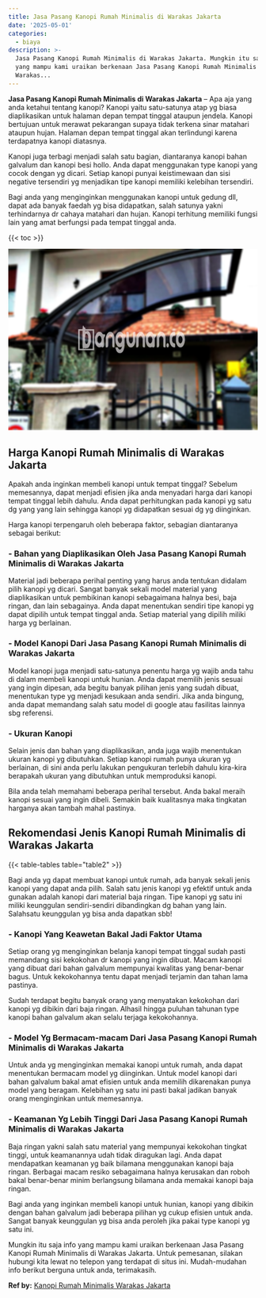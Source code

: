 ```yaml
---
title: Jasa Pasang Kanopi Rumah Minimalis di Warakas Jakarta
date: '2025-05-01'
categories:
  - biaya
description: >-
  Jasa Pasang Kanopi Rumah Minimalis di Warakas Jakarta. Mungkin itu saja info
  yang mampu kami uraikan berkenaan Jasa Pasang Kanopi Rumah Minimalis di
  Warakas...
---
```


**Jasa Pasang Kanopi Rumah Minimalis di Warakas Jakarta** – Apa aja yang anda ketahui tentang kanopi? Kanopi yaitu satu-satunya atap yg biasa diaplikasikan untuk halaman depan tempat tinggal ataupun jendela. Kanopi bertujuan untuk merawat pekarangan supaya tidak terkena sinar matahari ataupun hujan. Halaman depan tempat tinggal akan terlindungi karena terdapatnya kanopi diatasnya.

Kanopi juga terbagi menjadi salah satu bagian, diantaranya kanopi bahan galvalum dan kanopi besi hollo. Anda dapat menggunakan type kanopi yang cocok dengan yg dicari. Setiap kanopi punyai keistimewaan dan sisi negative tersendiri yg menjadikan tipe kanopi memiliki kelebihan tersendiri.

Bagi anda yang menginginkan menggunakan kanopi untuk gedung dll, dapat ada banyak faedah yg bisa didapatkan, salah satunya yakni terhindarnya dr cahaya matahari dan hujan. Kanopi terhitung memiliki fungsi lain yang amat berfungsi pada tempat tinggal anda.

{{< toc >}}

![Jasa Pasang Kanopi Rumah Minimalis di Warakas Jakarta](/images/harga-kanopi-minimalis-04.png)

## Harga Kanopi Rumah Minimalis di Warakas Jakarta

Apakah anda inginkan membeli kanopi untuk tempat tinggal? Sebelum memesannya, dapat menjadi efisien jika anda menyadari harga dari kanopi tempat tinggal lebih dahulu. Anda dapat perhitungkan pada kanopi yg satu dg yang yang lain sehingga kanopi yg didapatkan sesuai dg yg diinginkan.

Harga kanopi terpengaruh oleh beberapa faktor, sebagian diantaranya sebagai berikut:

### \- Bahan yang Diaplikasikan Oleh Jasa Pasang Kanopi Rumah Minimalis di Warakas Jakarta

Material jadi beberapa perihal penting yang harus anda tentukan didalam pilih kanopi yg dicari. Sangat banyak sekali model material yang diaplikasikan untuk pembikinan kanopi sebagaimana halnya besi, baja ringan, dan lain sebagainya. Anda dapat menentukan sendiri tipe kanopi yg dapat dipilih untuk tempat tinggal anda. Setiap material yang dipilih miliki harga yg berlainan.

### \- Model Kanopi Dari Jasa Pasang Kanopi Rumah Minimalis di Warakas Jakarta

Model kanopi juga menjadi satu-satunya penentu harga yg wajib anda tahu di dalam membeli kanopi untuk hunian. Anda dapat memilih jenis sesuai yang ingin dipesan, ada begitu banyak pilihan jenis yang sudah dibuat, menentukan type yg menjadi kesukaan anda sendiri. Jika anda bingung, anda dapat memandang salah satu model di google atau fasilitas lainnya sbg referensi.

### \- Ukuran Kanopi

Selain jenis dan bahan yang diaplikasikan, anda juga wajib menentukan ukuran kanopi yg dibutuhkan. Setiap kanopi rumah punya ukuran yg berlainan, di sini anda perlu lakukan pengukuran terlebih dahulu kira-kira berapakah ukuran yang dibutuhkan untuk memproduksi kanopi.

Bila anda telah memahami beberapa perihal tersebut. Anda bakal meraih kanopi sesuai yang ingin dibeli. Semakin baik kualitasnya maka tingkatan harganya akan tambah mahal pastinya.

## Rekomendasi Jenis Kanopi Rumah Minimalis di Warakas Jakarta

{{< table-tables table="table2" >}}

Bagi anda yg dapat membuat kanopi untuk rumah, ada banyak sekali jenis kanopi yang dapat anda pilih. Salah satu jenis kanopi yg efektif untuk anda gunakan adalah kanopi dari material baja ringan. Tipe kanopi yg satu ini miliki keunggulan sendiri-sendiri dibandingkan dg bahan yang lain. Salahsatu keunggulan yg bisa anda dapatkan sbb!

### \- Kanopi Yang Keawetan Bakal Jadi Faktor Utama

Setiap orang yg menginginkan belanja kanopi tempat tinggal sudah pasti memandang sisi kekokohan dr kanopi yang ingin dibuat. Macam kanopi yang dibuat dari bahan galvalum mempunyai kwalitas yang benar-benar bagus. Untuk kekokohannya tentu dapat menjadi terjamin dan tahan lama pastinya.

Sudah terdapat begitu banyak orang yang menyatakan kekokohan dari kanopi yg dibikin dari baja ringan. Alhasil hingga puluhan tahunan type kanopi bahan galvalum akan selalu terjaga kekokohannya.

### \- Model Yg Bermacam-macam Dari Jasa Pasang Kanopi Rumah Minimalis di Warakas Jakarta

Untuk anda yg menginginkan memakai kanopi untuk rumah, anda dapat menentukan bermacam model yg diinginkan. Untuk model kanopi dari bahan galvalum bakal amat efisien untuk anda memilih dikarenakan punya model yang beragam. Kelebihan yg satu ini pasti bakal jadikan banyak orang menginginkan untuk memesannya.

### \- Keamanan Yg Lebih Tinggi Dari Jasa Pasang Kanopi Rumah Minimalis di Warakas Jakarta

Baja ringan yakni salah satu material yang mempunyai kekokohan tingkat tinggi, untuk keamanannya udah tidak diragukan lagi. Anda dapat mendapatkan keamanan yg baik bilamana menggunakan kanopi baja ringan. Berbagai macam resiko sebagaimana halnya kerusakan dan roboh bakal benar-benar minim berlangsung bilamana anda memakai kanopi baja ringan.

Bagi anda yang inginkan membeli kanopi untuk hunian, kanopi yang dibikin dengan bahan galvalum jadi beberapa pilihan yg cukup efisien untuk anda. Sangat banyak keunggulan yg bisa anda peroleh jika pakai type kanopi yg satu ini.

Mungkin itu saja info yang mampu kami uraikan berkenaan Jasa Pasang Kanopi Rumah Minimalis di Warakas Jakarta. Untuk pemesanan, silakan hubungi kita lewat no telepon yang terdapat di situs ini. Mudah-mudahan info berikut berguna untuk anda, terimakasih.

**Ref by:**  [Kanopi Rumah Minimalis Warakas Jakarta](https://id.wikipedia.org/wiki/Kanopi)
